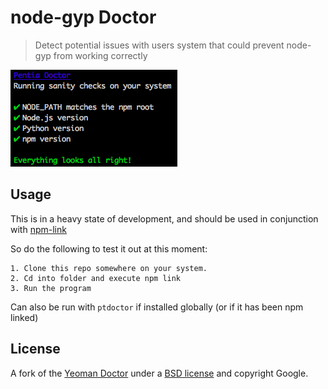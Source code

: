# node-gyp Doctor

> Detect potential issues with users system that could prevent node-gyp from working correctly

![](screenshot.png)

## Usage

This is in a heavy state of development, and should be used in conjunction with [npm-link](https://docs.npmjs.com/cli/link)

So do the following to test it out at this moment:

	1. Clone this repo somewhere on your system.
	2. Cd into folder and execute npm link
	3. Run the program

Can also be run with `ptdoctor` if installed globally (or if it has been npm linked)

## License

A fork of the [Yeoman Doctor](https://github.com/yeoman/doctor)
under a
[BSD license](http://opensource.org/licenses/bsd-license.php) and copyright Google.

